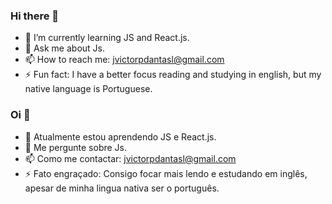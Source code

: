 
### Hi there 👋
- 🌱 I’m currently learning JS and React.js.
- 💬 Ask me about Js.
- 📫 How to reach me: jvictorpdantasl@gmail.com
- ⚡ Fun fact: I have a better focus reading and studying in english, but my native language is Portuguese.


### Oi 👋
- 🌱 Atualmente estou aprendendo JS e React.js.
- 💬 Me pergunte sobre Js.
- 📫 Como me contactar: jvictorpdantasl@gmail.com
- ⚡ Fato engraçado: Consigo focar mais lendo e estudando em inglês, apesar de minha lingua nativa ser o português.
